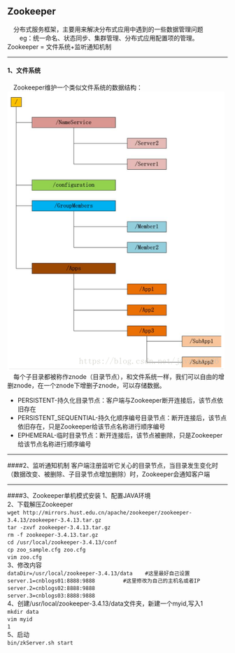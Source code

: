 ## Zookeeper
&emsp;分布式服务框架，主要用来解决分布式应用中遇到的一些数据管理问题  
&emsp;&emsp;eg：统一命名、状态同步、集群管理、分布式应用配置项的管理。
&emsp;&emsp;Zookeeper = 文件系统+监听通知机制  

---

#### 1、文件系统
&emsp;Zookeeper维护一个类似文件系统的数据结构：
![image](https://github.com/cmlx1218/springboot-practice/blob/master/zookeeper-practice/src/main/resources/images/zookeeper-01.png)
&emsp;每个子目录都被称作znode（目录节点），和文件系统一样，我们可以自由的增删znode，在一个znode下增删子znode，可以存储数据。
* PERSISTENT-持久化目录节点：客户端与Zookeeper断开连接后，该节点依旧存在
* PERSISTENT_SEQUENTIAL-持久化顺序编号目录节点：断开连接后，该节点依旧存在，只是Zookeeper给该节点名称进行顺序编号
* EPHEMERAL-临时目录节点：断开连接后，该节点被删除，只是Zookeeper给该节点名称进行顺序编号

---

####2、监听通知机制
客户端注册监听它关心的目录节点，当目录发生变化时（数据改变、被删除、子目录节点增加删除）时，Zookeeper会通知客户端

---

####3、Zookeeper单机模式安装
1、配置JAVA环境  
2、下载解压Zookeeper  
`wget http://mirrors.hust.edu.cn/apache/zookeeper/zookeeper-3.4.13/zookeeper-3.4.13.tar.gz`  
`tar -zxvf zookeeper-3.4.13.tar.gz`  
`rm -f zookeeper-3.4.13.tar.gz`  
`cd /usr/local/zookeeper-3.4.13/conf`  
`cp zoo_sample.cfg zoo.cfg`  
`vim zoo.cfg`  
3、修改内容  
`dataDir=/usr/local/zookeeper-3.4.13/data    #这里最好自己设置`  
`server.1=cnblogs01:8888:9888         #这里修改为自己的主机名或者IP`  
`server.2=cnblogs02:8888:9888`    
`server.3=cnblogs03:8888:9888`  
4、创建/usr/local/zookeeper-3.4.13/data文件夹，新建一个myid,写入1  
`mkdir data`  
`vim myid`  
`1`  
5、启动  
`bin/zkServer.sh start`

